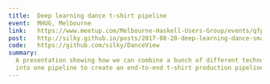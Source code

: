 ```yaml
---
title:  Deep learning dance t-shirt pipeline
event:  MHUG, Melbourne
link:   https://www.meetup.com/Melbourne-Haskell-Users-Group/events/qfptslywlbpc/
post:   http://silky.github.io/posts/2017-08-28-deep-learning-dance-smackdown.html
code:   https://github.com/silky/DanceView
summary:
  A presentation showing how we can combine a bunch of different technologies
  into one pipeline to create an end-to-end t-shirt production pipeline.
---
```


